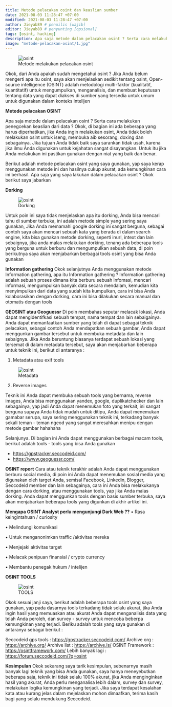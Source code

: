 ```yaml
---
title: Metode pelacakan osint dan keaslian sumber
date: 2021-08-03 11:28:47 +07:00
modified: 2021-08-03 11:28:47 +07:00
author: Jieyab89 # penuilis [wajib]
editor: Jieyab89 # penyunting [opsional]
tags: [osint, hacking]
description: Apa saja metode dalam pelacakan osint ? Serta cara melakukan penegcekan keaslian dari data ? Okok, di bagian ini ada beberapa yang harus diperhatikan, jika Anda ingin melakukan osint, Anda tidak boleh melakukan osint untuk iseng, membuka aib sesorang, doxing dan sebagainya. Jika tujuan Anda tidak baik saya sarankan tidak usah, karena jika ilmu Anda digunakan untuk kejahatan sangat disayangkan. Untuk itu jika Anda melakukan ini pastikan gunakan dengan niat yang baik dan benar.
image: "metode-pelacakan-osint/1.jpg"
---
```



<figure>
<img src="/metode-pelacakan-osint/1.jpg" alt="osint">
<figcaption>Metode melakukan pelacakan osint</figcaption>
</figure>

Okok, dari Anda apakah sudah mengetahui osint ? Jika Anda belum mengerti apa itu osint, saya akan menjelaskan sedikit tentang osint, Open-source intelligence (OSINT) adalah metodologi multi-faktor (kualitatif, kuantitatif) untuk mengumpulkan, menganalisis, dan membuat keputusan tentang data yang dapat diakses di sumber yang tersedia untuk umum untuk digunakan dalam konteks intelijen

**Metode pelacakan OSINT**

Apa saja metode dalam pelacakan osint ? Serta cara melakukan penegcekan keaslian dari data ? Okok, di bagian ini ada beberapa yang harus diperhatikan, jika Anda ingin melakukan osint, Anda tidak boleh melakukan osint untuk iseng, membuka aib sesorang, doxing dan sebagainya. Jika tujuan Anda tidak baik saya sarankan tidak usah, karena jika ilmu Anda digunakan untuk kejahatan sangat disayangkan. Untuk itu jika Anda melakukan ini pastikan gunakan dengan niat yang baik dan benar.



Berikut adalah metode pelacakan osint yang saya gunakan, yap saya kerap menggunakan metode ini dan hasilnya cukup akurat, ada kemungkinan cara ini berhasil. Apa saja yang saya lakukan dalam pelacakan osint ? Okok berikut saya jabarkan 

**Dorking** 
<figure>
<img src="/metode-pelacakan-osint/2.PNG" alt="osint">
<figcaption>Dorking</figcaption>
</figure>

Untuk poin ini saya tidak menjelaskan apa itu dorking, Anda bisa mencari tahu di sumber terbuka, ini adalah metode simple yang sering saya gunakan, Jika Anda memamahi google dorking ini sangat berguna, sebagai contoh saya akan mencari sebuah kata yang berada di dalam search engine, kita bisa gunakan metode dorking, seperti inurl, intext dan lain sebaignya, jika anda malas melakukan dorking, tenang ada beberapa tools yang berguna untuk berburu dan mengumpulkan sebuah data, di poin berikutnya saya akan menjabarkan berbagai tools osint yang bisa Anda gunakan

 **Information gathering**
Okok selanjutnya Anda menggunakan metode Information gathering, apa itu Information gathering ?  Information gathering adalah sebuah proses dimana kita berburu sebuah infomasi, mencari informasi, mengumpulkan banyak data secara mendalam, kemudian kita menyimpulkan dari data yang sudah kita kumpulkan, cara ini bisa Anda kolaborasikan dengan dorking, cara ini bisa dilakukan secara manual dan otomatis dengan tools

**GEOSINT atau Geoguessr** 
Di poin membahas seputar melacak lokasi, Anda dapat mengidentifkasi sebuah tempat, nama tempat dan lain sebaigainya. Anda dapat memanfaatkan sumber yang telah di dapat sebagai teknik pelacakan, sebagai contoh Anda mendapatkan sebuah gambar, Anda dapat menggunkan gambar tersebut untuk membuka metadata dan lain sebaignya. Jika Anda beruntung biasanya terdapat sebuah lokasi yang tersemat di dalam metadata tersebut, saya akan menjabarkan beberapa untuk teknik ini, berikut di antaranya : 

1. Metadata atau exif tools 

<figure>
<img src="/metode-pelacakan-osint/3.jpg" alt="osint">
<figcaption>Metadata</figcaption>
</figure>

2. Reverse images

Teknik ini Anda dapat membuka sebuah tools yang bernama, reverse images, Anda bisa menggunakan yandex, google, duplikatchecker dan lain sebagainya, yap jadi Anda dapat menemukan foto yang terkait, ini sangat berguna supaya Anda tidak mudah untuk ditipu, Anda dapat menemukan gamabar serupa, saya sering menggunakan teknik ini, terkadang banyak sekali teman - teman ngeod yang sangat meresahkan menipu dengan metode gambar hahahaha


Selanjunya. Di bagian ini Anda dapat menggunakan berbagai macam tools, berikut adalah tools - tools yang bisa Anda gunakan 

- https://gpstracker.seccodeid.com/ 
- https://www.geoguessr.com/ 

**OSINT report** 
Cara atau teknik terakhir adalah Anda dapat menggunakan berburu social media, di poin ini Anda dapat menemukan sosial media yang digunakan oleh target Anda, semisal Facebook, Linkedin, Blogger, Seccodeid member dan lain sebagainya, cara ini Anda bisa melakukanya dengan cara dorking, atau menggunakan tools, yap jika Anda malas dorking. Anda dapat menggunkan tools dengan basis sumber terbuka, saya akan menjabarkan beberapa tools yang digunkan di akhir artikel ini. 

**Mengapa OSINT Analyst perlu mengunjungi Dark Web ??**
• Rasa keingintahuan / curiosity

• Melindungi komunikasi

• Untuk menganonimkan traffic /aktivitas mereka

• Menjejaki aktivitas target

• Melacak penipuan finansial / crypto currency

• Membantu penegak hukum / intelijen

**OSINT TOOLS** 
<figure>
<img src="/metode-pelacakan-osint/4.PNG" alt="osint">
<figcaption>TOOLS</figcaption>
</figure>

Okok sesuai janji saya, berikut adalah beberapa tools osint yang saya gunakan, yap pada dasarnya tools terkadang tidak selalu akurat, jika Anda ingin hasil yang memuaskan atau akurat Anda dapat menganalisis data yang telah Anda peroleh, dan survey - survey untuk mencoba beberpa kemungkinan yang terjadi. Beriku adalah tools yang saya gunakan di antaranya sebagai berikut : 



Seccodeid gps tools : https://gpstracker.seccodeid.com/ 
Archive org  : https://archive.org/
Archive list    :  https://archive.is/
OSINT Framework   : https://osintframework.com/
Lebih banyak lagi     : https://forum.seccodeid.com/?q=osint

**Kesimpulan** 
Okok sekarang saya tarik kesimpulan, sebenarnya masih banyak lagi teknik yang bisa Anda gunakan, saya hanya meneyebutkan beberapa saja, teknik ini tidak selalu 100% akurat, jika Anda menginginkan hasil yang akurat, Anda perlu menganalisa lebih dalam, survey dan survey, melakukan logika kemungkinan yang terjadi. Jika saya terdapat kesalahan kata atau kurang jelas dalam mejelaskan mohon dimaafkan, terima kasih bagi yang selalu mendukung Seccodeid. 


